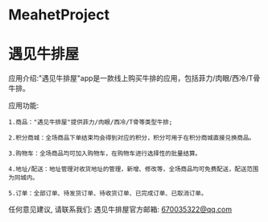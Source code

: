 # MeahetProject
# 遇见牛排屋

  应用介绍:"遇见牛排屋"app是一款线上购买牛排的应用，包括菲力/肉眼/西冷/T骨牛排。
  
  应用功能:
    
    1.商品："遇见牛排屋"提供菲力/肉眼/西冷/T骨等类型牛排;
    
    2.积分商城：全场商品下单结束均会得到对应的积分，积分可用于在积分商城直接兑换商品。
    
    3.购物车：全场商品均可加入购物车，在购物车进行选择性的批量结算。
    
    4.地址/配送：地址管理对收货地址的管理，新增、修改等，全场商品均可免费配送，配送范围为同城内。
    
    5.订单：全部订单、待发货订单、待收货订单、已完成订单、已取消订单。
    
  任何意见建议, 请联系我们: 
  遇见牛排屋官方邮箱: 670035322@qq.com
